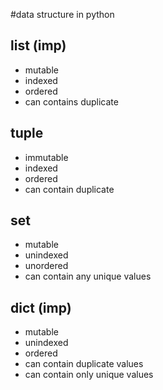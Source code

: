 #data structure in python 

## list   (imp)
   - mutable 
   - indexed
   - ordered 
   - can contains duplicate 

## tuple 
  - immutable
  - indexed  
  - ordered
  - can contain duplicate 
## set 
   - mutable 
   - unindexed 
   - unordered
   - can contain any unique values
## dict   (imp)
   -  mutable 
   -  unindexed 
   -  ordered
   -  can contain duplicate values 
   -  can contain only unique values